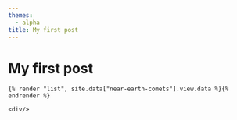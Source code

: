```yaml
---
themes:
  - alpha
title: My first post
---
```


# My first post

```template
{% render "list", site.data["near-earth-comets"].view.data %}{% endrender %}
```

```example lang="jsx"
<div/>
```
